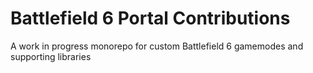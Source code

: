 # Battlefield 6 Portal Contributions

A work in progress monorepo for custom Battlefield 6 gamemodes and supporting libraries